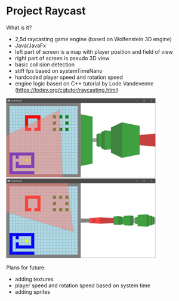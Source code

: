 # Project Raycast

What is it?
- 2,5d raycasting game engine (based on Wolfenstein 3D engine)
- Java/JavaFx
- left part of screen is a map with player position and field of view
- right part of screen is pseudo 3D view
- basic collision detection
- stiff fps based on systemTimeNano
- hardcoded player speed and rotation speed
- engine logic based on C++ tutorial by Lode Vandevenne (https://lodev.org/cgtutor/raycasting.html)
 
<img src="/img/1.jpg" alt="alt text" width="400"></br>
<img src="/img/2.jpg" alt="alt text" width="400">

Plans for future:
- adding textures
- player speed and rotation speed based on system time
- adding sprites
 
